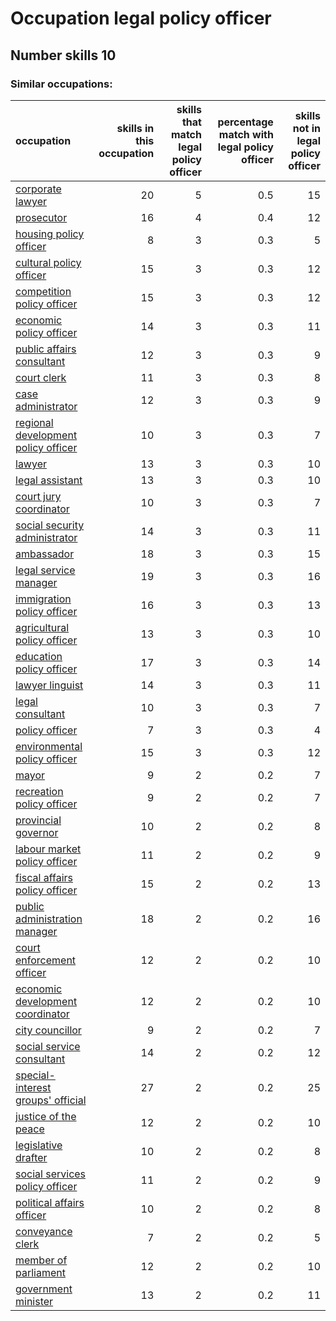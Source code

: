 # Occupation legal policy officer
## Number skills 10
### Similar occupations:
| occupation                                                                    |   skills in this occupation |   skills that match legal policy officer |   percentage match with legal policy officer |   skills not in legal policy officer |
|:------------------------------------------------------------------------------|----------------------------:|-----------------------------------------:|---------------------------------------------:|-------------------------------------:|
| [corporate lawyer](corporate_lawyer.md)                                       |                          20 |                                        5 |                                          0.5 |                                   15 |
| [prosecutor](prosecutor.md)                                                   |                          16 |                                        4 |                                          0.4 |                                   12 |
| [housing policy officer](housing_policy_officer.md)                           |                           8 |                                        3 |                                          0.3 |                                    5 |
| [cultural policy officer](cultural_policy_officer.md)                         |                          15 |                                        3 |                                          0.3 |                                   12 |
| [competition policy officer](competition_policy_officer.md)                   |                          15 |                                        3 |                                          0.3 |                                   12 |
| [economic policy officer](economic_policy_officer.md)                         |                          14 |                                        3 |                                          0.3 |                                   11 |
| [public affairs consultant](public_affairs_consultant.md)                     |                          12 |                                        3 |                                          0.3 |                                    9 |
| [court clerk](court_clerk.md)                                                 |                          11 |                                        3 |                                          0.3 |                                    8 |
| [case administrator](case_administrator.md)                                   |                          12 |                                        3 |                                          0.3 |                                    9 |
| [regional development policy officer](regional_development_policy_officer.md) |                          10 |                                        3 |                                          0.3 |                                    7 |
| [lawyer](lawyer.md)                                                           |                          13 |                                        3 |                                          0.3 |                                   10 |
| [legal assistant](legal_assistant.md)                                         |                          13 |                                        3 |                                          0.3 |                                   10 |
| [court jury coordinator](court_jury_coordinator.md)                           |                          10 |                                        3 |                                          0.3 |                                    7 |
| [social security administrator](social_security_administrator.md)             |                          14 |                                        3 |                                          0.3 |                                   11 |
| [ambassador](ambassador.md)                                                   |                          18 |                                        3 |                                          0.3 |                                   15 |
| [legal service manager](legal_service_manager.md)                             |                          19 |                                        3 |                                          0.3 |                                   16 |
| [immigration policy officer](immigration_policy_officer.md)                   |                          16 |                                        3 |                                          0.3 |                                   13 |
| [agricultural policy officer](agricultural_policy_officer.md)                 |                          13 |                                        3 |                                          0.3 |                                   10 |
| [education policy officer](education_policy_officer.md)                       |                          17 |                                        3 |                                          0.3 |                                   14 |
| [lawyer linguist](lawyer_linguist.md)                                         |                          14 |                                        3 |                                          0.3 |                                   11 |
| [legal consultant](legal_consultant.md)                                       |                          10 |                                        3 |                                          0.3 |                                    7 |
| [policy officer](policy_officer.md)                                           |                           7 |                                        3 |                                          0.3 |                                    4 |
| [environmental policy officer](environmental_policy_officer.md)               |                          15 |                                        3 |                                          0.3 |                                   12 |
| [mayor](mayor.md)                                                             |                           9 |                                        2 |                                          0.2 |                                    7 |
| [recreation policy officer](recreation_policy_officer.md)                     |                           9 |                                        2 |                                          0.2 |                                    7 |
| [provincial governor](provincial_governor.md)                                 |                          10 |                                        2 |                                          0.2 |                                    8 |
| [labour market policy officer](labour_market_policy_officer.md)               |                          11 |                                        2 |                                          0.2 |                                    9 |
| [fiscal affairs policy officer](fiscal_affairs_policy_officer.md)             |                          15 |                                        2 |                                          0.2 |                                   13 |
| [public administration manager](public_administration_manager.md)             |                          18 |                                        2 |                                          0.2 |                                   16 |
| [court enforcement officer](court_enforcement_officer.md)                     |                          12 |                                        2 |                                          0.2 |                                   10 |
| [economic development coordinator](economic_development_coordinator.md)       |                          12 |                                        2 |                                          0.2 |                                   10 |
| [city councillor](city_councillor.md)                                         |                           9 |                                        2 |                                          0.2 |                                    7 |
| [social service consultant](social_service_consultant.md)                     |                          14 |                                        2 |                                          0.2 |                                   12 |
| [special-interest groups' official](special-interest_groups'_official.md)     |                          27 |                                        2 |                                          0.2 |                                   25 |
| [justice of the peace](justice_of_the_peace.md)                               |                          12 |                                        2 |                                          0.2 |                                   10 |
| [legislative drafter](legislative_drafter.md)                                 |                          10 |                                        2 |                                          0.2 |                                    8 |
| [social services policy officer](social_services_policy_officer.md)           |                          11 |                                        2 |                                          0.2 |                                    9 |
| [political affairs officer](political_affairs_officer.md)                     |                          10 |                                        2 |                                          0.2 |                                    8 |
| [conveyance clerk](conveyance_clerk.md)                                       |                           7 |                                        2 |                                          0.2 |                                    5 |
| [member of parliament](member_of_parliament.md)                               |                          12 |                                        2 |                                          0.2 |                                   10 |
| [government minister](government_minister.md)                                 |                          13 |                                        2 |                                          0.2 |                                   11 |
